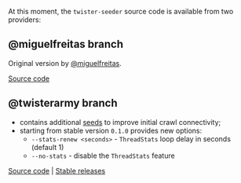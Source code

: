 At this moment, the `twister-seeder` source code is available from two providers:

## @miguelfreitas branch

Original version by [@miguelfreitas](https://github.com/miguelfreitas).

[Source code](https://github.com/miguelfreitas/twister-seeder)

## @twisterarmy branch

* contains additional [seeds](https://twisterarmy.github.io/network) to improve initial crawl connectivity;
* starting from stable version `0.1.0` provides new options:
    * `--stats-renew <seconds>` - `ThreadStats` loop delay in seconds (default 1)
    * `--no-stats` - disable the `ThreadStats` feature

[Source code](https://github.com/twisterarmy/twister-seeder) | [Stable releases](https://github.com/twisterarmy/twister-seeder/releases)